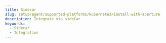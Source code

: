 ```yaml
---
title: Sidecar
slug: setup/agent/supported-platforms/kubernetes/install-with-aperture-operator/sidecar
description: Integrate via sideCar
keywords:
  - Sidecar
  - Integration
---
```

